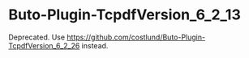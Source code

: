 # Buto-Plugin-TcpdfVersion_6_2_13

Deprecated. Use https://github.com/costlund/Buto-Plugin-TcpdfVersion_6_2_26 instead.
